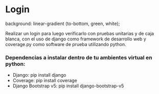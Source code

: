 # Login
background: linear-gradient (to-bottom, green, white);

Realizar un login para luego verificarlo con pruebas unitarias y de caja blanca, con el uso de django como framework de desarrollo web y coverage.py como software de prueba utilizando python.

### Dependencias a instalar dentro de tu ambientes virtual en python:

- Django: pip install django
- Coverage: pip install coverage
- Django Bootstrap v5: pip install django-bootstrap-v5


